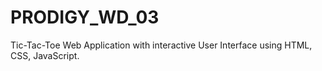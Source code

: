# PRODIGY_WD_03
Tic-Tac-Toe Web Application with interactive User Interface using HTML, CSS, JavaScript.
